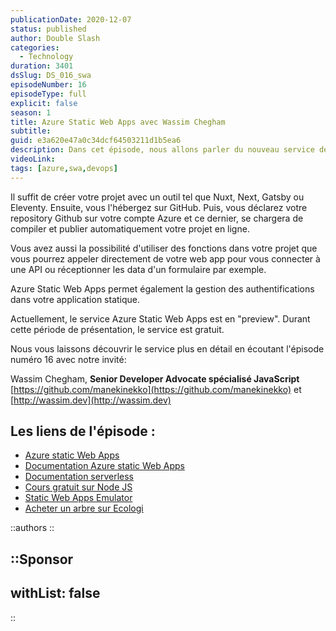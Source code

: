 ```yaml
---
publicationDate: 2020-12-07
status: published
author: Double Slash
categories:
  - Technology
duration: 3401
dsSlug: DS_016_swa
episodeNumber: 16
episodeType: full
explicit: false
season: 1
title: Azure Static Web Apps avec Wassim Chegham
subtitle:
guid: e3a620e47a0c34dcf64503211d1b5ea6
description: Dans cet épisode, nous allons parler du nouveau service de Microsoft avec notre invité, Wassim Chegham. Présenté en mai 2020, Azure static Web Apps permet d'héberger vos projets destinés à être compilés pour générer un site ou une web app statique.
videoLink:
tags: [azure,swa,devops]
---
```


Il suffit de créer votre projet avec un outil tel que Nuxt, Next, Gatsby ou Eleventy. Ensuite, vous l'hébergez sur GitHub. Puis, vous déclarez votre repository Github sur votre compte Azure et ce dernier, se chargera de compiler et publier automatiquement votre projet en ligne.

Vous avez aussi la possibilité d'utiliser des fonctions dans votre projet que vous pourrez appeler directement de votre web app pour vous connecter à une API ou réceptionner les data d'un formulaire par exemple.

Azure Static Web Apps permet également la gestion des authentifications dans votre application statique.

Actuellement, le service Azure Static Web Apps est en "preview". Durant cette période de présentation, le service est gratuit.

Nous vous laissons découvrir le service plus en détail en écoutant l'épisode numéro 16 avec notre invité:

Wassim Chegham, **Senior Developer Advocate spécialisé JavaScript**
[https://github.com/manekinekko](https://github.com/manekinekko) et [http://wassim.dev](http://wassim.dev)

## Les liens de l'épisode :

- [Azure static Web Apps](https://azure.microsoft.com/fr-fr/services/app-service/static/?WT.mc_id=javascript-00000-wachegha)
- [Documentation Azure static Web Apps](https://docs.microsoft.com/fr-fr/azure/static-web-apps/overview?WT.mc_id=javascript-00000-wachegha)
- [Documentation serverless](https://docs.microsoft.com/fr-fr/azure/azure-functions/create-first-function-vs-code-node?WT.mc_id=javascript-00000-wachegha)
- [Cours gratuit sur Node JS](https://docs.microsoft.com/fr-fr/learn/paths/build-javascript-applications-nodejs/?WT.mc_id=javascript-00000-wachegha)
- [Static Web Apps Emulator](https://github.com/manekinekko/swa-emulator)
- [Acheter un arbre sur Ecologi](https://ecologi.com/wassimchegham?r=5facf70521660a001d024120)

::authors
::

::Sponsor
---
withList: false
---
::
